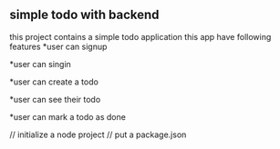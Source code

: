 ## simple todo with backend

this project contains a simple todo application
this app have following features
*user can signup 

*user can singin

*user can create a todo

*user can see their todo

*user can mark a todo as done

// initialize a node project
// put a package.json